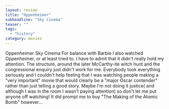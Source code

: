 ```yaml
---
layout: review
title: "Oppenheimer"
subheadline: "Sky Cinema"
teaser: ""
tags:
  - "history"
category: movies
---
```


Oppenheimer Sky Cinema For balance with Barbie I also watched Oppenheimer, or at least tried to. I have to admit 
that it didn't really hold my attention. The structure, around the later McCarthy-ite witch hunt and the 
congressional enquiry just didn't work for me. Everybody took everything seriously and I couldn't help feeling that 
I was watching people making a "very important" movie that would clearly be a "major Oscar contender" rather than 
just telling a good story. Maybe I'm not doing it justice( and although I was in the room I wasn't paying attention) 
so don't let me put anyone off watching! It did prompt me to buy "The Making of the Atomic Bomb" however...

